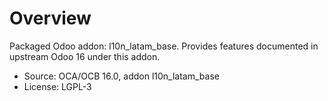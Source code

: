 # Overview

Packaged Odoo addon: l10n_latam_base. Provides features documented in upstream Odoo 16 under this addon.

- Source: OCA/OCB 16.0, addon l10n_latam_base
- License: LGPL-3

